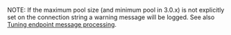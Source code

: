 NOTE: If the maximum pool size (and minimum pool in 3.0.x) is not explicitly set on the connection string a warning message will be logged. See also [Tuning endpoint message processing](/nservicebus/operations/tuning.md).